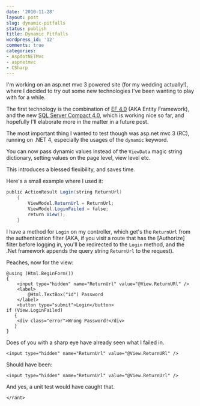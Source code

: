 ```yaml
---
date: '2010-11-28'
layout: post
slug: dynamic-pitfalls
status: publish
title: Dynamic Pitfalls
wordpress_id: '12'
comments: true
categories:
- AspdotNETMvc
- aspnetmvc
- CSharp
---
```


I'm working on an asp.net mvc 3 powered site (for my wedding actually!), where I decided to try out some new technologies I've been wanting to play with for a while.

The first technology is the combination of [EF 4.0](http://msdn.microsoft.com/en-us/data/ef.aspx) (AKA Entity Framework), and the new [SQL Server Compact 4.0](http://blogs.msdn.com/b/sqlservercompact/archive/2010/07/07/introducing-sql-server-compact-4-0-the-next-gen-embedded-database-from-microsoft.aspx), which is working nice so far, and hopefully I'll elaborate more in the matter in a future post.

The most important thing I wanted to test though was asp.net mvc 3 (RC), running on .NET 4, especially the usages of the `dynamic` keyword.

You can now pass dynamic values instead of the `ViewData` magic string dictionary, setting values on the page level, view level etc.

This introduces a blessed flexibility, and saves time.

Here's a small example where I used it:

```csharp
public ActionResult Login(string ReturnUrl)  
    {  
        ViewModel.ReturnUrl = ReturnUrl;  
        ViewModel.LoginFailed = false;  
        return View();  
    }  
```

I have a method for `Login` on my controller, which get's the `ReturnUrl` from the authentication filter (AKA, if you visit a route that has the [Authorize] filter before logging in, you'll be redirected to the `Login` method, and the .Net framework appends the query string `ReturnUrl` to the request).

Peaches, now for the view:

```
@using (Html.BeginForm())  
{  
    <input type="hidden" name="ReturnUrl" value="@View.ReturnURl" />  
    <label>  
        @Html.TextBox("id") Password  
    </label>  
    <button type="submit">Login</button>  
if (View.LoginFailed)  
   {  
    <div class="error">Wrong Password!</div>  
   }  
}  
```

Does of you with a sharp eye have already seen what I failed in.
    
```
<input type="hidden" name="ReturnUrl" value="@View.ReturnURl" />  
```

Should have been:

```
<input type="hidden" name="ReturnUrl" value="@View.ReturnUrl" />  
```


And yes, a unit test would have caught that.

`</rant>`
